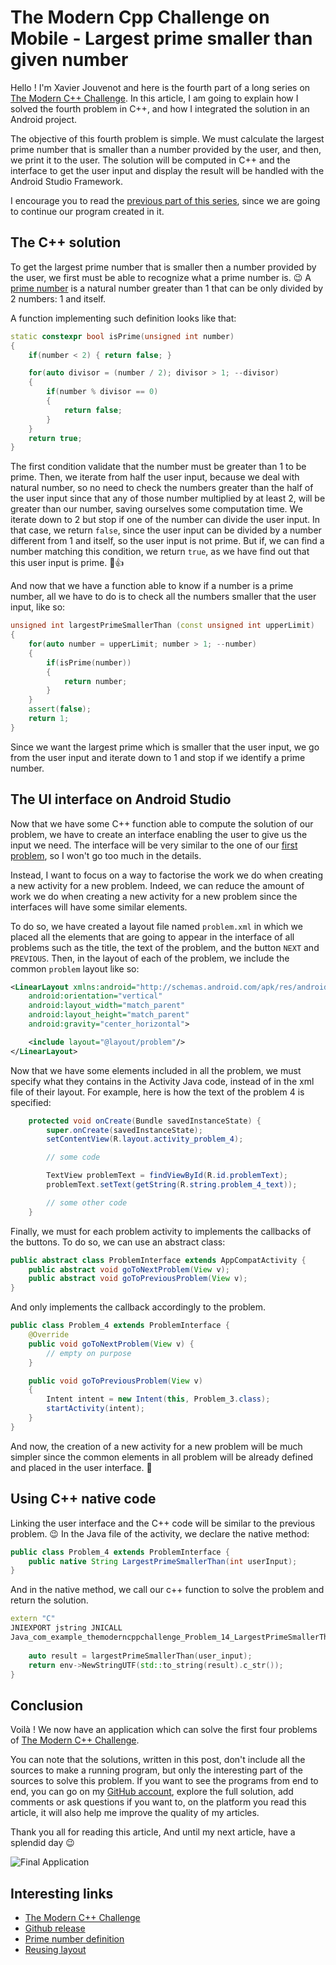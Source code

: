 # The Modern Cpp Challenge on Mobile - Largest prime smaller than given number

Hello ! I'm Xavier Jouvenot and here is the fourth part of a long series on [The Modern C++ Challenge](https://amzn.to/2QdYmvA).
In this article, I am going to explain how I solved the fourth problem in C++, and how I integrated the solution in an Android project.

The objective of this fourth problem is simple.
We must calculate the largest prime number that is smaller than a number provided by the user, and then, we print it to the user.
The solution will be computed in C++ and the interface to get the user input and display the result will be handled with the Android Studio Framework.

I encourage you to read the [previous part of this series](https://10xlearner.com/2020/04/08/the-modern-cpp-challenge-on-mobile-least-common-multiplier/), since we are going to continue our program created in it.

## The C++ solution

To get the largest prime number that is smaller then a number provided by the user, we first must be able to recognize what a prime number is. 😉
A [prime number](https://en.wikipedia.org/wiki/Prime_number) is a natural number greater than 1 that can be only divided by 2 numbers: 1 and itself.

A function implementing such definition looks like that:

```C++
static constexpr bool isPrime(unsigned int number)
{
    if(number < 2) { return false; }

    for(auto divisor = (number / 2); divisor > 1; --divisor)
    {
        if(number % divisor == 0)
        {
            return false;
        }
    }
    return true;
}
```

The first condition validate that the number must be greater than 1 to be prime.
Then, we iterate from half the user input, because we deal with natural number, so no need to check the numbers greater than the half of the user input since that any of those number multiplied by at least 2, will be greater than our number, saving ourselves some computation time. We iterate down to 2 but stop if one of the number can divide the user input. In that case, we return `false`, since the user input can be divided by a number different from 1 and itself, so the user input is not prime. But if, we can find a number matching this condition, we return `true`, as we have find out that this user input is prime. 🙂👍

And now that we have a function able to know if a number is a prime number, all we have to do is to check all the numbers smaller that the user input, like so:

```C++
unsigned int largestPrimeSmallerThan (const unsigned int upperLimit)
{
    for(auto number = upperLimit; number > 1; --number)
    {
        if(isPrime(number))
        {
            return number;
        }
    }
    assert(false);
    return 1;
}
```

Since we want the largest prime which is smaller that the user input, we go from the user input and iterate down to 1 and stop if we identify a prime number.

## The UI interface on Android Studio

Now that we have some C++ function able to compute the solution of our problem, we have to create an interface enabling the user to give us the input we need.
The interface will be very similar to the one of our [first problem](https://10xlearner.com/2020/03/23/the-modern-c-challenge-on-mobile-the-first-problem/), so I won't go too much in the details.

Instead, I want to focus on a way to factorise the work we do when creating a new activity for a new problem.
Indeed, we can reduce the amount of work we do when creating a new activity for a new problem since the interfaces will have some similar elements.

To do so, we have created a layout file named `problem.xml` in which we placed all the elements that are going to appear in the interface of all problems such as the title, the text of the problem, and the button `NEXT` and `PREVIOUS`. Then, in the layout of each of the problem, we include the common `problem` layout like so:

```xml
<LinearLayout xmlns:android="http://schemas.android.com/apk/res/android"
    android:orientation="vertical"
    android:layout_width="match_parent"
    android:layout_height="match_parent"
    android:gravity="center_horizontal">

    <include layout="@layout/problem"/>
</LinearLayout>
```

Now that we have some elements included in all the problem, we must specify what they contains in the Activity Java code, instead of in the xml file of their layout.
For example, here is how the text of the problem 4 is specified:

```java
    protected void onCreate(Bundle savedInstanceState) {
        super.onCreate(savedInstanceState);
        setContentView(R.layout.activity_problem_4);

        // some code

        TextView problemText = findViewById(R.id.problemText);
        problemText.setText(getString(R.string.problem_4_text));

        // some other code
    }
```

Finally, we must for each problem activity to implements the callbacks of the buttons.
To do so, we can use an abstract class:

```java
public abstract class ProblemInterface extends AppCompatActivity {
    public abstract void goToNextProblem(View v);
    public abstract void goToPreviousProblem(View v);
}
```

And only implements the callback accordingly to the problem.

```java
public class Problem_4 extends ProblemInterface {
    @Override
    public void goToNextProblem(View v) {
        // empty on purpose
    }

    public void goToPreviousProblem(View v)
    {
        Intent intent = new Intent(this, Problem_3.class);
        startActivity(intent);
    }
}
```

And now, the creation of a new activity for a new problem will be much simpler since the common elements in all problem will be already defined and placed in the user interface. 🙂

## Using C++ native code

Linking the user interface and the C++ code will be similar to the previous problem. 😉
In the Java file of the activity, we declare the native method:

```java
public class Problem_4 extends ProblemInterface {
    public native String LargestPrimeSmallerThan(int userInput);
}
```

And in the native method, we call our c++ function to solve the problem and return the solution.

```C++
extern "C"
JNIEXPORT jstring JNICALL
Java_com_example_themoderncppchallenge_Problem_14_LargestPrimeSmallerThan(JNIEnv *env, jobject thiz,
                                                                          jint user_input) {
    auto result = largestPrimeSmallerThan(user_input);
    return env->NewStringUTF(std::to_string(result).c_str());
}
```

## Conclusion

Voilà ! We now have an application which can solve the first four problems of [The Modern C++ Challenge](https://amzn.to/2QdYmvA).

You can note that the solutions, written in this post, don't include all the sources to make a running program, but only the interesting part of the sources to solve this problem.
If you want to see the programs from end to end, you can go on my [GitHub account](https://github.com/Xav83/TheModernCppChallenge_AndroidStudio/tree/v0.0.4_FourthProblem), explore the full solution, add comments or ask questions if you want to, on the platform you read this article, it will also help me improve the quality of my articles.

Thank you all for reading this article,
And until my next article, have a splendid day 😉

![](https://github.com/Xav83/Xav83.github.io/raw/master/res/TheModernCppChallenge/Problem%20004.png "Final Application")

## Interesting links

- [The Modern C++ Challenge](https://amzn.to/2QdYmvA)
- [Github release](https://github.com/Xav83/TheModernCppChallenge_AndroidStudio/tree/v0.0.4_FourthProblem)
- [Prime number definition](https://en.wikipedia.org/wiki/Prime_number)
- [Reusing layout](https://developer.android.com/training/improving-layouts/reusing-layouts)
